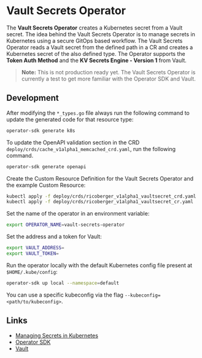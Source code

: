 # Vault Secrets Operator

The **Vault Secrets Operator** creates a Kubernetes secret from a Vault secret. The idea behind the Vault Secrets Operator is to manage secrets in Kubernetes using a secure GitOps based workflow. The Vault Secrets Operator reads a Vault secret from the defined path in a CR and creates a Kubernetes secret of the also defined type. The Operator supports the **Token Auth Method** and the **KV Secrets Engine - Version 1** from Vault.

> **Note:** This is not production ready yet. The Vault Secrets Operator is currently a test to get more familiar with the Operator SDK and Vault.

## Development

After modifying the `*_types.go` file always run the following command to update the generated code for that resource type:

```sh
operator-sdk generate k8s
```

To update the OpenAPI validation section in the CRD `deploy/crds/cache_v1alpha1_memcached_crd.yaml`, run the following command.

```sh
operator-sdk generate openapi
```

Create the Custom Resource Definition for the Vault Secrets Operator and the example Custom Resource:

```sh
kubectl apply -f deploy/crds/ricoberger_v1alpha1_vaultsecret_crd.yaml
kubectl apply -f deploy/crds/ricoberger_v1alpha1_vaultsecret_cr.yaml
```

Set the name of the operator in an environment variable:

```sh
export OPERATOR_NAME=vault-secrets-operator
```

Set the address and a token for Vault:

```sh
export VAULT_ADDRESS=
export VAULT_TOKEN=
```

Run the operator locally with the default Kubernetes config file present at `$HOME/.kube/config`:

```sh
operator-sdk up local --namespace=default
```

You can use a specific kubeconfig via the flag `--kubeconfig=<path/to/kubeconfig>`.

## Links

- [Managing Secrets in Kubernetes](https://www.weave.works/blog/managing-secrets-in-kubernetes)
- [Operator SDK](https://github.com/operator-framework/operator-sdk)
- [Vault](https://www.vaultproject.io)

